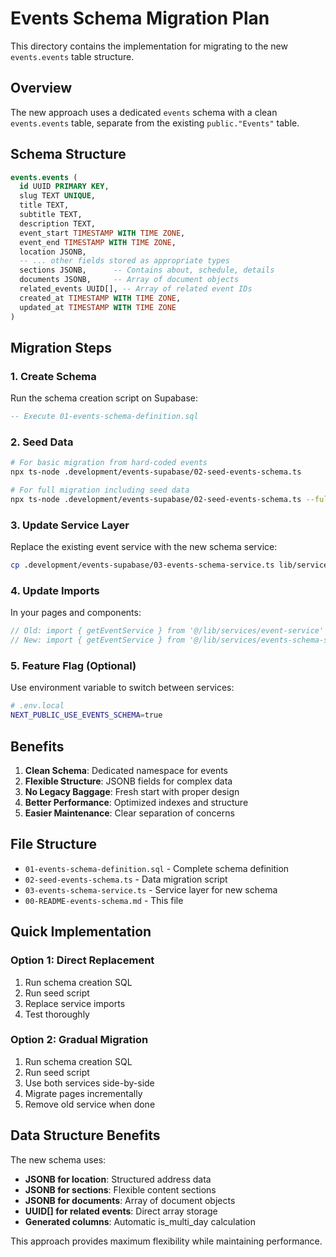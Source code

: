 # Events Schema Migration Plan

This directory contains the implementation for migrating to the new `events.events` table structure.

## Overview

The new approach uses a dedicated `events` schema with a clean `events.events` table, separate from the existing `public."Events"` table.

## Schema Structure

```sql
events.events (
  id UUID PRIMARY KEY,
  slug TEXT UNIQUE,
  title TEXT,
  subtitle TEXT,
  description TEXT,
  event_start TIMESTAMP WITH TIME ZONE,
  event_end TIMESTAMP WITH TIME ZONE,
  location JSONB,
  -- ... other fields stored as appropriate types
  sections JSONB,      -- Contains about, schedule, details
  documents JSONB,     -- Array of document objects
  related_events UUID[], -- Array of related event IDs
  created_at TIMESTAMP WITH TIME ZONE,
  updated_at TIMESTAMP WITH TIME ZONE
)
```

## Migration Steps

### 1. Create Schema
Run the schema creation script on Supabase:
```sql
-- Execute 01-events-schema-definition.sql
```

### 2. Seed Data
```bash
# For basic migration from hard-coded events
npx ts-node .development/events-supabase/02-seed-events-schema.ts

# For full migration including seed data
npx ts-node .development/events-supabase/02-seed-events-schema.ts --full
```

### 3. Update Service Layer
Replace the existing event service with the new schema service:
```bash
cp .development/events-supabase/03-events-schema-service.ts lib/services/
```

### 4. Update Imports
In your pages and components:
```typescript
// Old: import { getEventService } from '@/lib/services/event-service'
// New: import { getEventService } from '@/lib/services/events-schema-service'
```

### 5. Feature Flag (Optional)
Use environment variable to switch between services:
```bash
# .env.local
NEXT_PUBLIC_USE_EVENTS_SCHEMA=true
```

## Benefits

1. **Clean Schema**: Dedicated namespace for events
2. **Flexible Structure**: JSONB fields for complex data
3. **No Legacy Baggage**: Fresh start with proper design
4. **Better Performance**: Optimized indexes and structure
5. **Easier Maintenance**: Clear separation of concerns

## File Structure

- `01-events-schema-definition.sql` - Complete schema definition
- `02-seed-events-schema.ts` - Data migration script
- `03-events-schema-service.ts` - Service layer for new schema
- `00-README-events-schema.md` - This file

## Quick Implementation

### Option 1: Direct Replacement
1. Run schema creation SQL
2. Run seed script
3. Replace service imports
4. Test thoroughly

### Option 2: Gradual Migration
1. Run schema creation SQL
2. Run seed script
3. Use both services side-by-side
4. Migrate pages incrementally
5. Remove old service when done

## Data Structure Benefits

The new schema uses:
- **JSONB for location**: Structured address data
- **JSONB for sections**: Flexible content sections
- **JSONB for documents**: Array of document objects
- **UUID[] for related events**: Direct array storage
- **Generated columns**: Automatic is_multi_day calculation

This approach provides maximum flexibility while maintaining performance.